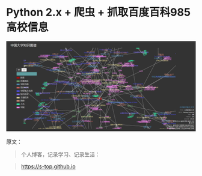 # Python 2.x + 爬虫 + 抓取百度百科985高校信息

![image](image/1.png)

原文：

>个人博客，记录学习、记录生活：

>https://s-top.github.io

